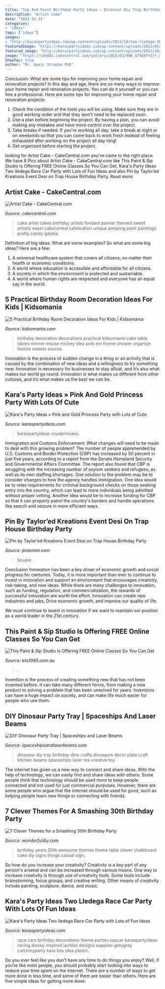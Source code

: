 ```yaml
---
title: "Sip And Paint Birthday Party Ideas ~ Dinosaur Diy Tray Birthday Dino Crafts Dinosaurs Decor Plate Craft Kitchen Beams Spaceships Laser Rex Creative Toy"
description: "Artist cake"
date: "2022-12-31"
categories:
- "ideas"
tags: ["ideas"]
images:
- "http://karaspartyideas.com/wp-content/uploads/2013/10/two-lledega-26.jpg"
featuredImage: "https://karaspartyideas.com/wp-content/uploads/2013/09/pink-28.jpg"
featured_image: "http://karaspartyideas.com/wp-content/uploads/2013/10/two-lledega-26.jpg"
image: "https://cdn001.cakecentral.com/gallery/2015/03/900_879287tSlY_artist-cake.jpg"
ShowToc: true
author: "Mr. Nasir Stracke PhD"
---
```



Conclusion: What are some tips for improving your home repair and renovation projects?
In this day and age, there are so many ways to improve your home repair and renovation projects. You can do it yourself or you can hire a professional. Here are some tips for improving your home repair and renovation projects: 
1. Check the condition of the tools you will be using. Make sure they are in good working order and that they won't need to be replaced soon. 
2. Use a plan before beginning the project. By having a plan, you can avoid making any mistakes and have more control over the project. 
3. Take breaks if needed. If you're working all day, take a break at night or on weekends so that you can come back to work fresh instead of feeling exhausted after working on the project all day long! 
4. Get organized before starting the project.

	

		
looking for Artist Cake - CakeCentral.com you've came to the right place. We have 8 Pics about Artist Cake - CakeCentral.com like This Paint &amp; Sip Studio Is Offering FREE Online Classes So You Can Get, Kara&#039;s Party Ideas Two lledega Race Car Party with Lots of Fun Ideas and also Pin by Taylor’ed Kreations Event Desi on Trap House Birthday Party. Read more:
		
    
## Artist Cake - CakeCentral.com

<img loading=lazy src="https://cdn001.cakecentral.com/gallery/2015/03/900_879287tSlY_artist-cake.jpg" onerror="this.onerror=null;this.src='https://tse2.mm.bing.net/th?id=OIP.ZIUQjymjDPSI2fqFZ4r8lgHaJ4&amp;pid=15.1';" alt="Artist Cake - CakeCentral.com">

_Source: cakecentral.com_

>cake artist cakes birthday artists fondant painter themed sweet artistic easel cakecentral celebration unique amazing paint paintings pretty candy galatia. 

	

Definition of big ideas: What are some examples?
So what are some big ideas? Here are a few: 
1. A universal healthcare system that covers all citizens, no matter their health or economic conditions. 
2. A world where education is accessible and affordable for all citizens. 
3. A society in which the environment is protected and sustainable. 
4. A world where human rights are respected and everyone has an equal say in the world.

    
## 5 Practical Birthday Room Decoration Ideas For Kids | Kidsomania

<img loading=lazy src="http://www.kidsomania.com/photos/Birthday-Room-Decoration-Idias-For-Kids-4-524x785.jpg" onerror="this.onerror=null;this.src='https://tse1.mm.bing.net/th?id=OIP.AidF2pSRJFmE0p53dYnAqAHaLG&amp;pid=15.1';" alt="5 Practical Birthday Room Decoration Ideas For Kids | Kidsomania">

_Source: kidsomania.com_

>birthday decoration decorations practical kidsomania cake table tables minnie mouse mickey idea pink em theme shower organize festive sweets course. 

	

Innovation is the process of sudden change in a thing or an activity that is caused by the combination of new ideas and a willingness to try something new. Innovation is necessary for businesses to stay afloat, and it’s also what makes our world go round. Innovation is what makes us different from other cultures, and it’s what makes us the best we can be.

    
## Kara&#039;s Party Ideas » Pink And Gold Princess Party With Lots Of Cute

<img loading=lazy src="https://karaspartyideas.com/wp-content/uploads/2013/09/pink-28.jpg" onerror="this.onerror=null;this.src='https://tse2.mm.bing.net/th?id=OIP.C5JnnPK1UYWdsveDpmOLPQHaLH&amp;pid=15.1';" alt="Kara&#039;s Party Ideas » Pink and Gold Princess Party with Lots of Cute">

_Source: karaspartyideas.com_

>karaspartyideas royalprincess. 

	

Immigration and Customs Enforcement: What changes will need to be made to deal with this growing problem?
The number of people apprehended by U.S. Customs and Border Protection (CBP) has increased by 50 percent in just five years, according to a report from the Senate Homeland Security and Governmental Affairs Committee. The report also found that CBP is struggling with the increasing number of asylum seekers and refugees, as well as its own staffing shortages.
One solution to the problem may be to consider changes to how the agency handles immigration. One idea would be to relax requirements for criminal background checks on those seeking entry into the country, which can lead to more individuals being admitted without proper vetting. Another idea would be to increase funding for CBP so that it can properly patrol the country's borders and handle operations like search and seizure in more efficient ways.

    
## Pin By Taylor’ed Kreations Event Desi On Trap House Birthday Party

<img loading=lazy src="https://i.pinimg.com/736x/8a/50/6b/8a506b4b76cb6cc19b04e8f819806212.jpg" onerror="this.onerror=null;this.src='https://tse3.mm.bing.net/th?id=OIP.MLAk6AHf6jg4QdqzqnYlHQHaJ3&amp;pid=15.1';" alt="Pin by Taylor’ed Kreations Event Desi on Trap House Birthday Party">

_Source: pinterest.com_

>boujee. 

	

Conclusion
Innovation has been a key driver of economic growth and social progress for centuries. Today, it is more important than ever to continue to invest in innovation and support an environment that encourages creativity, risk-taking, and new ideas.
While there are many challenges to innovation, such as funding, regulation, and commercialization, the rewards of successful innovation are worth the effort. Innovation can create new industries and jobs, Drive economic growth, and improve our quality of life.

We must continue to invest in innovation if we want to maintain our position as a world leader in the 21st century.

    
## This Paint &amp; Sip Studio Is Offering FREE Online Classes So You Can Get

<img loading=lazy src="https://www.kiis1065.com.au/wp-content/uploads/sites/2/2020/04/paint-sip-2.jpg?crop=0,0,100,100&amp;resize=2400,1350&amp;quality=75" onerror="this.onerror=null;this.src='https://tse2.mm.bing.net/th?id=OIP.rTbwhYsjWp91aI1txfcnPgHaEK&amp;pid=15.1';" alt="This Paint &amp; Sip Studio Is Offering FREE Online Classes So You Can Get">

_Source: kiis1065.com.au_

>. 

	

Invention is the process of creating something new that has not been invented before. It can take many different forms, from making a new product to solving a problem that has been unsolved for years. Inventions can have a huge impact on society, and can make life much easier for people who use them.

    
## DIY Dinosaur Party Tray | Spaceships And Laser Beams

<img loading=lazy src="http://spaceshipsandlaserbeams.com/wp-content/uploads/2015/09/diy-dinosaur-party-ideas-tray-54.jpg" onerror="this.onerror=null;this.src='https://tse2.mm.bing.net/th?id=OIP.y598M2WpvLMPU1EZHjrcTgHaKl&amp;pid=15.1';" alt="DIY Dinosaur Party Tray | Spaceships and Laser Beams">

_Source: spaceshipsandlaserbeams.com_

>dinosaur diy tray birthday dino crafts dinosaurs decor plate craft kitchen beams spaceships laser rex creative toy. 

	

The internet has given us a new way to connect and share ideas. With the help of technology, we can easily find and share ideas with others. Some people think that technology should be used more to keep people connected and not used for just commercial purposes. However, there are some people who argue that the internet should be used for good, such as helping people learn new things or connecting with friends.

    
## 7 Clever Themes For A Smashing 30th Birthday Party

<img loading=lazy src="https://cdn.wonderfuldiy.com/wp-content/uploads/2015/12/30-Years-of-Awesome.jpg" onerror="this.onerror=null;this.src='https://tse1.mm.bing.net/th?id=OIP.km361-w5dlHm2YS1mZHEmQHaE7&amp;pid=15.1';" alt="7 Clever Themes for a Smashing 30th Birthday Party">

_Source: wonderfuldiy.com_

>birthday years 30th awesome themes theme table clever chalkboard cake diy signs things casual sign. 

	

So how do you increase your creativity?
Creativity is a key part of any person's arsenal and can be increased through various means. One way to increase creativity is through use of creativity tools. Some tools include brainstorming, focus groups, and creative writing. Other means of creativity include painting, sculpture, dance, and music.

    
## Kara&#039;s Party Ideas Two Lledega Race Car Party With Lots Of Fun Ideas

<img loading=lazy src="http://karaspartyideas.com/wp-content/uploads/2013/10/two-lledega-26.jpg" onerror="this.onerror=null;this.src='https://tse4.mm.bing.net/th?id=OIP.vWM0AJk7xrsoElNilXng3gHaLG&amp;pid=15.1';" alt="Kara&#039;s Party Ideas Two lledega Race Car Party with Lots of Fun Ideas">

_Source: karaspartyideas.com_

>race cars birthday decorations theme parties nascar karaspartyideas racing disney inspired lachlan designs supplies greygrey catchmyparty kara lots idea plastic. 

	

Do you ever feel like you don’t have any time to do things you enjoy? Well, if you’re like most people, you should probably start looking into ways to reduce your time spent on the internet. There are a number of ways to get more done in less time, and some of them are easier than others. Here are five simple ideas for getting more done: 
